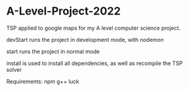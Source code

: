 # A-Level-Project-2022
TSP applied to google maps for my A level computer science project.

devStart runs the project in development mode, with nodemon

start runs the project in normal mode

install is used to install all dependencies, as well as recompile the TSP solver

Requirements:
npm
g++
luck